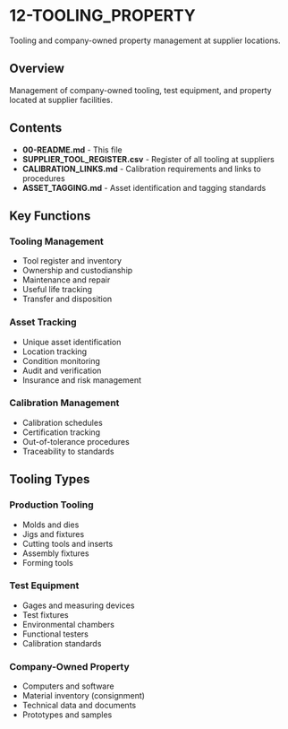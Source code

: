 # 12-TOOLING_PROPERTY

Tooling and company-owned property management at supplier locations.

## Overview

Management of company-owned tooling, test equipment, and property located at supplier facilities.

## Contents

- **00-README.md** - This file
- **SUPPLIER_TOOL_REGISTER.csv** - Register of all tooling at suppliers
- **CALIBRATION_LINKS.md** - Calibration requirements and links to procedures
- **ASSET_TAGGING.md** - Asset identification and tagging standards

## Key Functions

### Tooling Management
- Tool register and inventory
- Ownership and custodianship
- Maintenance and repair
- Useful life tracking
- Transfer and disposition

### Asset Tracking
- Unique asset identification
- Location tracking
- Condition monitoring
- Audit and verification
- Insurance and risk management

### Calibration Management
- Calibration schedules
- Certification tracking
- Out-of-tolerance procedures
- Traceability to standards

## Tooling Types

### Production Tooling
- Molds and dies
- Jigs and fixtures
- Cutting tools and inserts
- Assembly fixtures
- Forming tools

### Test Equipment
- Gages and measuring devices
- Test fixtures
- Environmental chambers
- Functional testers
- Calibration standards

### Company-Owned Property
- Computers and software
- Material inventory (consignment)
- Technical data and documents
- Prototypes and samples

